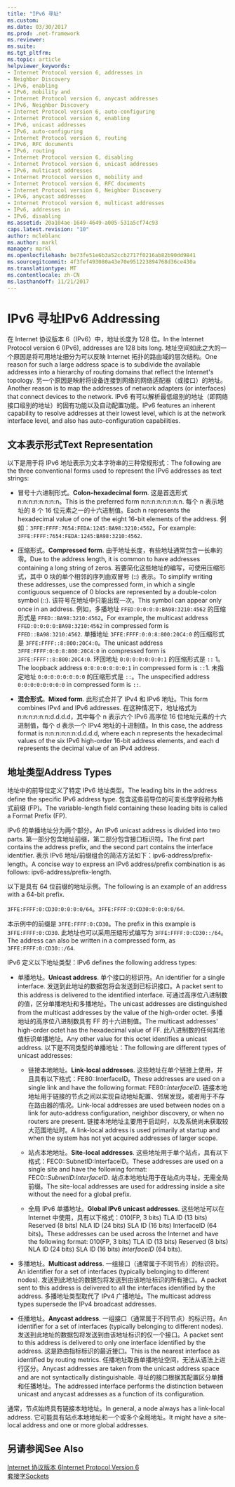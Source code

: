 ```yaml
---
title: "IPv6 寻址"
ms.custom: 
ms.date: 03/30/2017
ms.prod: .net-framework
ms.reviewer: 
ms.suite: 
ms.tgt_pltfrm: 
ms.topic: article
helpviewer_keywords:
- Internet Protocol version 6, addresses in
- Neighbor Discovery
- IPv6, enabling
- IPv6, mobility and
- Internet Protocol version 6, anycast addresses
- IPv6, Neighbor Discovery
- Internet Protocol version 6, auto-configuring
- Internet Protocol version 6, enabling
- IPv6, unicast addresses
- IPv6, auto-configuring
- Internet Protocol version 6, routing
- IPv6, RFC documents
- IPv6, routing
- Internet Protocol version 6, disabling
- Internet Protocol version 6, unicast addresses
- IPv6, multicast addresses
- Internet Protocol version 6, mobility and
- Internet Protocol version 6, RFC documents
- Internet Protocol version 6, Neighbor Discovery
- IPv6, anycast addresses
- Internet Protocol version 6, multicast addresses
- IPv6, addresses in
- IPv6, disabling
ms.assetid: 20a104ae-1649-4649-a005-531a5cf74c93
caps.latest.revision: "10"
author: mcleblanc
ms.author: markl
manager: markl
ms.openlocfilehash: be73fe51e6b3a52ccb2717f0216ab82b90dd9841
ms.sourcegitcommit: 4f3fef493080a43e70e951223894768d36ce430a
ms.translationtype: MT
ms.contentlocale: zh-CN
ms.lasthandoff: 11/21/2017
---
```

# <a name="ipv6-addressing"></a><span data-ttu-id="64546-102">IPv6 寻址</span><span class="sxs-lookup"><span data-stu-id="64546-102">IPv6 Addressing</span></span>
<span data-ttu-id="64546-103">在 Internet 协议版本 6（IPv6）中，地址长度为 128 位。</span><span class="sxs-lookup"><span data-stu-id="64546-103">In the Internet Protocol version 6 (IPv6), addresses are 128 bits long.</span></span> <span data-ttu-id="64546-104">地址空间如此之大的一个原因是将可用地址细分为可以反映 Internet 拓扑的路由域的层次结构。</span><span class="sxs-lookup"><span data-stu-id="64546-104">One reason for such a large address space is to subdivide the available addresses into a hierarchy of routing domains that reflect the Internet's topology.</span></span> <span data-ttu-id="64546-105">另一个原因是映射将设备连接到网络的网络适配器（或接口）的地址。</span><span class="sxs-lookup"><span data-stu-id="64546-105">Another reason is to map the addresses of network adapters (or interfaces) that connect devices to the network.</span></span> <span data-ttu-id="64546-106">IPv6 有可以解析最低级别的地址（即网络接口级别的地址）的固有功能以及自动配置功能。</span><span class="sxs-lookup"><span data-stu-id="64546-106">IPv6 features an inherent capability to resolve addresses at their lowest level, which is at the network interface level, and also has auto-configuration capabilities.</span></span>  
  
## <a name="text-representation"></a><span data-ttu-id="64546-107">文本表示形式</span><span class="sxs-lookup"><span data-stu-id="64546-107">Text Representation</span></span>  
 <span data-ttu-id="64546-108">以下是用于将 IPv6 地址表示为文本字符串的三种常规形式：</span><span class="sxs-lookup"><span data-stu-id="64546-108">The following are the three conventional forms used to represent the IPv6 addresses as text strings:</span></span>  
  
-   <span data-ttu-id="64546-109">冒号十六进制形式。</span><span class="sxs-lookup"><span data-stu-id="64546-109">**Colon-hexadecimal form**.</span></span> <span data-ttu-id="64546-110">这是首选形式 n:n:n:n:n:n:n:n。</span><span class="sxs-lookup"><span data-stu-id="64546-110">This is the preferred form n:n:n:n:n:n:n:n.</span></span> <span data-ttu-id="64546-111">每个 n 表示地址的 8 个 16 位元素之一的十六进制值。</span><span class="sxs-lookup"><span data-stu-id="64546-111">Each n represents the hexadecimal value of one of the eight 16-bit elements of the address.</span></span> <span data-ttu-id="64546-112">例如：`3FFE:FFFF:7654:FEDA:1245:BA98:3210:4562`。</span><span class="sxs-lookup"><span data-stu-id="64546-112">For example: `3FFE:FFFF:7654:FEDA:1245:BA98:3210:4562`.</span></span>  
  
-   <span data-ttu-id="64546-113">压缩形式。</span><span class="sxs-lookup"><span data-stu-id="64546-113">**Compressed form**.</span></span> <span data-ttu-id="64546-114">由于地址长度，有些地址通常包含一长串的零。</span><span class="sxs-lookup"><span data-stu-id="64546-114">Due to the address length, it is common to have addresses containing a long string of zeros.</span></span> <span data-ttu-id="64546-115">若要简化这些地址的编写，可使用压缩形式，其中 0 块的单个相邻的序列由双冒号 (::) 表示。</span><span class="sxs-lookup"><span data-stu-id="64546-115">To simplify writing these addresses, use the compressed form, in which a single contiguous sequence of 0 blocks are represented by a double-colon symbol (::).</span></span> <span data-ttu-id="64546-116">该符号在地址中只能出现一次。</span><span class="sxs-lookup"><span data-stu-id="64546-116">This symbol can appear only once in an address.</span></span> <span data-ttu-id="64546-117">例如，多播地址 `FFED:0:0:0:0:BA98:3210:4562` 的压缩形式是 `FFED::BA98:3210:4562`。</span><span class="sxs-lookup"><span data-stu-id="64546-117">For example, the multicast address `FFED:0:0:0:0:BA98:3210:4562` in compressed form is `FFED::BA98:3210:4562`.</span></span> <span data-ttu-id="64546-118">单播地址 `3FFE:FFFF:0:0:8:800:20C4:0` 的压缩形式是 `3FFE:FFFF::8:800:20C4:0`。</span><span class="sxs-lookup"><span data-stu-id="64546-118">The unicast address `3FFE:FFFF:0:0:8:800:20C4:0` in compressed form is `3FFE:FFFF::8:800:20C4:0`.</span></span> <span data-ttu-id="64546-119">环回地址 `0:0:0:0:0:0:0:1` 的压缩形式是 `::` 1。</span><span class="sxs-lookup"><span data-stu-id="64546-119">The loopback address `0:0:0:0:0:0:0:1` in compressed form is `::`1.</span></span> <span data-ttu-id="64546-120">未指定地址 `0:0:0:0:0:0:0:0` 的压缩形式是 `::`。</span><span class="sxs-lookup"><span data-stu-id="64546-120">The unspecified address `0:0:0:0:0:0:0:0` in compressed form is `::`.</span></span>  
  
-   <span data-ttu-id="64546-121">**混合形式**。</span><span class="sxs-lookup"><span data-stu-id="64546-121">**Mixed form**.</span></span> <span data-ttu-id="64546-122">此形式合并了 IPv4 和 IPv6 地址。</span><span class="sxs-lookup"><span data-stu-id="64546-122">This form combines IPv4 and IPv6 addresses.</span></span> <span data-ttu-id="64546-123">在这种情况下，地址格式为 n:n:n:n:n:n:d.d.d.d，其中每个 n 表示六个 IPv6 高序位 16 位地址元素的十六进制值，每个 d 表示一个 IPv4 地址的十进制值。</span><span class="sxs-lookup"><span data-stu-id="64546-123">In this case, the address format is n:n:n:n:n:n:d.d.d.d, where each n represents the hexadecimal values of the six IPv6 high-order 16-bit address elements, and each d represents the decimal value of an IPv4 address.</span></span>  
  
## <a name="address-types"></a><span data-ttu-id="64546-124">地址类型</span><span class="sxs-lookup"><span data-stu-id="64546-124">Address Types</span></span>  
 <span data-ttu-id="64546-125">地址中的前导位定义了特定 IPv6 地址类型。</span><span class="sxs-lookup"><span data-stu-id="64546-125">The leading bits in the address define the specific IPv6 address type.</span></span> <span data-ttu-id="64546-126">包含这些前导位的可变长度字段称为格式前缀 (FP)。</span><span class="sxs-lookup"><span data-stu-id="64546-126">The variable-length field containing these leading bits is called a Format Prefix (FP).</span></span>  
  
 <span data-ttu-id="64546-127">IPv6 的单播地址分为两个部分。</span><span class="sxs-lookup"><span data-stu-id="64546-127">An IPv6 unicast address is divided into two parts.</span></span> <span data-ttu-id="64546-128">第一部分包含地址前缀，第二部分包含接口标识符。</span><span class="sxs-lookup"><span data-stu-id="64546-128">The first part contains the address prefix, and the second part contains the interface identifier.</span></span> <span data-ttu-id="64546-129">表示 IPv6 地址/前缀组合的简洁方法如下：ipv6-address/prefix-length。</span><span class="sxs-lookup"><span data-stu-id="64546-129">A concise way to express an IPv6 address/prefix combination is as follows: ipv6-address/prefix-length.</span></span>  
  
 <span data-ttu-id="64546-130">以下是具有 64 位前缀的地址示例。</span><span class="sxs-lookup"><span data-stu-id="64546-130">The following is an example of an address with a 64-bit prefix.</span></span>  
  
 <span data-ttu-id="64546-131">`3FFE:FFFF:0:CD30:0:0:0:0/64`。</span><span class="sxs-lookup"><span data-stu-id="64546-131">`3FFE:FFFF:0:CD30:0:0:0:0/64`.</span></span>  
  
 <span data-ttu-id="64546-132">本示例中的前缀是 `3FFE:FFFF:0:CD30`。</span><span class="sxs-lookup"><span data-stu-id="64546-132">The prefix in this example is `3FFE:FFFF:0:CD30`.</span></span> <span data-ttu-id="64546-133">此地址也可以采用压缩形式编写为 `3FFE:FFFF:0:CD30::/64`。</span><span class="sxs-lookup"><span data-stu-id="64546-133">The address can also be written in a compressed form, as `3FFE:FFFF:0:CD30::/64`.</span></span>  
  
 <span data-ttu-id="64546-134">IPv6 定义以下地址类型：</span><span class="sxs-lookup"><span data-stu-id="64546-134">IPv6 defines the following address types:</span></span>  
  
-   <span data-ttu-id="64546-135">单播地址。</span><span class="sxs-lookup"><span data-stu-id="64546-135">**Unicast address**.</span></span> <span data-ttu-id="64546-136">单个接口的标识符。</span><span class="sxs-lookup"><span data-stu-id="64546-136">An identifier for a single interface.</span></span> <span data-ttu-id="64546-137">发送到此地址的数据包将会发送到已标识接口。</span><span class="sxs-lookup"><span data-stu-id="64546-137">A packet sent to this address is delivered to the identified interface.</span></span> <span data-ttu-id="64546-138">可通过高序位八进制数的值，区分单播地址和多播地址。</span><span class="sxs-lookup"><span data-stu-id="64546-138">The unicast addresses are distinguished from the multicast addresses by the value of the high-order octet.</span></span> <span data-ttu-id="64546-139">多播地址的高序位八进制数具有 FF 的十六进制值。</span><span class="sxs-lookup"><span data-stu-id="64546-139">The multicast addresses' high-order octet has the hexadecimal value of FF.</span></span> <span data-ttu-id="64546-140">此八进制数的任何其他值标识单播地址。</span><span class="sxs-lookup"><span data-stu-id="64546-140">Any other value for this octet identifies a unicast address.</span></span> <span data-ttu-id="64546-141">以下是不同类型的单播地址：</span><span class="sxs-lookup"><span data-stu-id="64546-141">The following are different types of unicast addresses:</span></span>  
  
    -   <span data-ttu-id="64546-142">链接本地地址。</span><span class="sxs-lookup"><span data-stu-id="64546-142">**Link-local addresses**.</span></span> <span data-ttu-id="64546-143">这些地址在单个链接上使用，并且具有以下格式：FE80::InterfaceID。</span><span class="sxs-lookup"><span data-stu-id="64546-143">These addresses are used on a single link and have the following format: FE80::*InterfaceID*.</span></span> <span data-ttu-id="64546-144">链接本地地址用于链接的节点之间以实现自动地址配置、邻居发现，或者用于不存在路由器的情况。</span><span class="sxs-lookup"><span data-stu-id="64546-144">Link-local addresses are used between nodes on a link for auto-address configuration, neighbor discovery, or when no routers are present.</span></span> <span data-ttu-id="64546-145">链接本地地址主要用于启动时，以及系统尚未获取较大范围地址时。</span><span class="sxs-lookup"><span data-stu-id="64546-145">A link-local address is used primarily at startup and when the system has not yet acquired addresses of larger scope.</span></span>  
  
    -   <span data-ttu-id="64546-146">站点本地地址。</span><span class="sxs-lookup"><span data-stu-id="64546-146">**Site-local addresses**.</span></span> <span data-ttu-id="64546-147">这些地址用于单个站点，具有以下格式：FEC0::SubnetID:InterfaceID。</span><span class="sxs-lookup"><span data-stu-id="64546-147">These addresses are used on a single site and have the following format: FEC0::*SubnetID*:*InterfaceID*.</span></span> <span data-ttu-id="64546-148">站点本地地址用于在站点内寻址，无需全局前缀。</span><span class="sxs-lookup"><span data-stu-id="64546-148">The site-local addresses are used for addressing inside a site without the need for a global prefix.</span></span>  
  
    -   <span data-ttu-id="64546-149">全局 IPv6 单播地址。</span><span class="sxs-lookup"><span data-stu-id="64546-149">**Global IPv6 unicast addresses**.</span></span> <span data-ttu-id="64546-150">这些地址可以在 Internet 中使用，具有以下格式：010(FP, 3 bits) TLA ID (13 bits) Reserved (8 bits) NLA ID (24 bits) SLA ID (16 bits) InterfaceID (64 bits)。</span><span class="sxs-lookup"><span data-stu-id="64546-150">These addresses can be used across the Internet and have the following format: 010(FP, 3 bits) TLA ID (13 bits) Reserved (8 bits) NLA ID (24 bits) SLA ID (16 bits) *InterfaceID* (64 bits).</span></span>  
  
-   <span data-ttu-id="64546-151">多播地址。</span><span class="sxs-lookup"><span data-stu-id="64546-151">**Multicast address**.</span></span> <span data-ttu-id="64546-152">一组接口（通常属于不同节点）的标识符。</span><span class="sxs-lookup"><span data-stu-id="64546-152">An identifier for a set of interfaces (typically belonging to different nodes).</span></span> <span data-ttu-id="64546-153">发送到此地址的数据包将发送到由该地址标识的所有接口。</span><span class="sxs-lookup"><span data-stu-id="64546-153">A packet sent to this address is delivered to all the interfaces identified by the address.</span></span> <span data-ttu-id="64546-154">多播地址类型取代了 IPv4 广播地址。</span><span class="sxs-lookup"><span data-stu-id="64546-154">The multicast address types supersede the IPv4 broadcast addresses.</span></span>  
  
-   <span data-ttu-id="64546-155">任播地址。</span><span class="sxs-lookup"><span data-stu-id="64546-155">**Anycast address**.</span></span> <span data-ttu-id="64546-156">一组接口（通常属于不同节点）的标识符。</span><span class="sxs-lookup"><span data-stu-id="64546-156">An identifier for a set of interfaces (typically belonging to different nodes).</span></span> <span data-ttu-id="64546-157">发送到此地址的数据包将发送到由该地址标识的仅一个接口。</span><span class="sxs-lookup"><span data-stu-id="64546-157">A packet sent to this address is delivered to only one interface identified by the address.</span></span> <span data-ttu-id="64546-158">这是路由指标标识的最近接口。</span><span class="sxs-lookup"><span data-stu-id="64546-158">This is the nearest interface as identified by routing metrics.</span></span> <span data-ttu-id="64546-159">任播地址取自单播地址空间，无法从语法上进行区分。</span><span class="sxs-lookup"><span data-stu-id="64546-159">Anycast addresses are taken from the unicast address space and are not syntactically distinguishable.</span></span> <span data-ttu-id="64546-160">寻址的接口根据其配置区分单播和任播地址。</span><span class="sxs-lookup"><span data-stu-id="64546-160">The addressed interface performs the distinction between unicast and anycast addresses as a function of its configuration.</span></span>  
  
 <span data-ttu-id="64546-161">通常，节点始终具有链接本地地址。</span><span class="sxs-lookup"><span data-stu-id="64546-161">In general, a node always has a link-local address.</span></span> <span data-ttu-id="64546-162">它可能具有站点本地地址和一个或多个全局地址。</span><span class="sxs-lookup"><span data-stu-id="64546-162">It might have a site-local address and one or more global addresses.</span></span>  
  
## <a name="see-also"></a><span data-ttu-id="64546-163">另请参阅</span><span class="sxs-lookup"><span data-stu-id="64546-163">See Also</span></span>  
 [<span data-ttu-id="64546-164">Internet 协议版本 6</span><span class="sxs-lookup"><span data-stu-id="64546-164">Internet Protocol Version 6</span></span>](../../../docs/framework/network-programming/internet-protocol-version-6.md)  
 [<span data-ttu-id="64546-165">套接字</span><span class="sxs-lookup"><span data-stu-id="64546-165">Sockets</span></span>](../../../docs/framework/network-programming/sockets.md)
